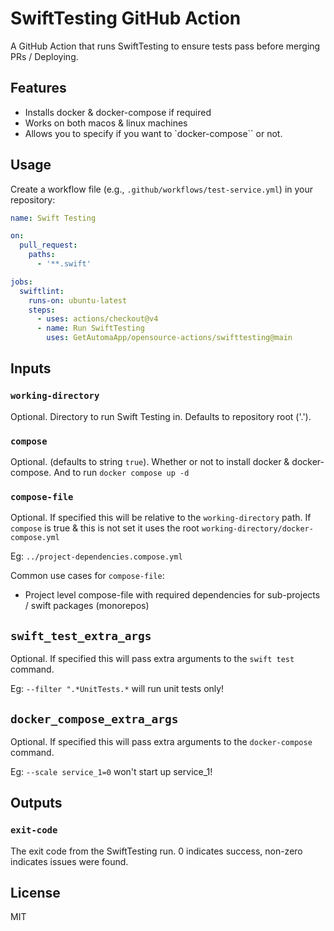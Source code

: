 # SwiftTesting GitHub Action

A GitHub Action that runs SwiftTesting to ensure tests pass before merging PRs / Deploying.

## Features

- Installs docker & docker-compose if required
- Works on both macos & linux machines
- Allows you to specify if you want to `docker-compose`` or not.

## Usage

Create a workflow file (e.g., `.github/workflows/test-service.yml`) in your repository:

```yaml
name: Swift Testing

on:
  pull_request:
    paths:
      - '**.swift'

jobs:
  swiftlint:
    runs-on: ubuntu-latest
    steps:
      - uses: actions/checkout@v4
      - name: Run SwiftTesting
        uses: GetAutomaApp/opensource-actions/swifttesting@main
```

## Inputs

### `working-directory`

Optional. Directory to run Swift Testing in. Defaults to repository root ('.').

### `compose`

Optional. (defaults to string `true`). Whether or not to install docker & docker-compose. And to run `docker compose up -d`

### `compose-file`

Optional. If specified this will be relative to the `working-directory` path. If `compose` is true & this is not set it uses the root `working-directory/docker-compose.yml`

Eg: `../project-dependencies.compose.yml`


Common use cases for `compose-file`:
- Project level compose-file with required dependencies for sub-projects / swift packages (monorepos)

## `swift_test_extra_args`

Optional. If specified this will pass extra arguments to the `swift test` command.

Eg: `--filter ".*UnitTests.*` will run unit tests only!

## `docker_compose_extra_args`

Optional. If specified this will pass extra arguments to the `docker-compose` command.

Eg: `--scale service_1=0` won't start up service_1!

## Outputs

### `exit-code`

The exit code from the SwiftTesting run. 0 indicates success, non-zero indicates issues were found.

## License

MIT
